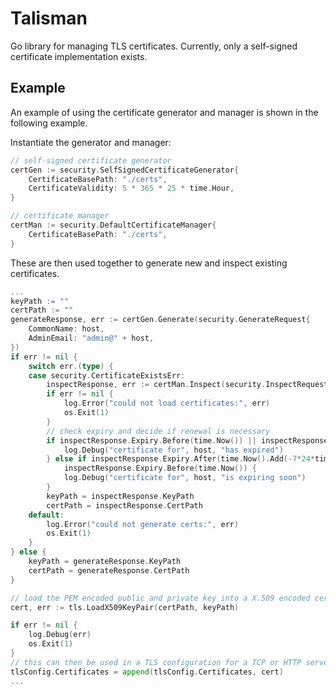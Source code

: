 # Talisman

Go library for managing TLS certificates. Currently, only a self-signed certificate
implementation exists.

## Example

An example of using the certificate generator and manager is shown in the following example.

Instantiate the generator and manager:
```go
// self-signed certificate generator
certGen := security.SelfSignedCertificateGenerator{
    CertificateBasePath: "./certs",
    CertificateValidity: 5 * 365 * 25 * time.Hour,
}

// certificate manager
certMan := security.DefaultCertificateManager{
    CertificateBasePath: "./certs",
}
```

These are then used together to generate new and inspect existing certificates.
```go
...
keyPath := ""
certPath := ""
generateResponse, err := certGen.Generate(security.GenerateRequest{
    CommonName: host,
    AdminEmail: "admin@" + host,
})
if err != nil {
    switch err.(type) {
    case security.CertificateExistsErr:
        inspectResponse, err := certMan.Inspect(security.InspectRequest{CommonName: host})
        if err != nil {
            log.Error("could not load certificates:", err)
            os.Exit(1)
        }
        // check expiry and decide if renewal is necessary
        if inspectResponse.Expiry.Before(time.Now()) || inspectResponse.Expiry.Equal(time.Now()) {
            log.Debug("certificate for", host, "has expired")
        } else if inspectResponse.Expiry.After(time.Now().Add(-7*24*time.Hour)) &&
            inspectResponse.Expiry.Before(time.Now()) {
            log.Debug("certificate for", host, "is expiring soon")
        }
        keyPath = inspectResponse.KeyPath
        certPath = inspectResponse.CertPath
    default:
        log.Error("could not generate certs:", err)
        os.Exit(1)
    }
} else {
    keyPath = generateResponse.KeyPath
    certPath = generateResponse.CertPath
}

// load the PEM encoded public and private key into a X.509 encoded certificate
cert, err := tls.LoadX509KeyPair(certPath, keyPath)

if err != nil {
    log.Debug(err)
    os.Exit(1)
}
// this can then be used in a TLS configuration for a TCP or HTTP server, for example.
tlsConfig.Certificates = append(tlsConfig.Certificates, cert)
...
```